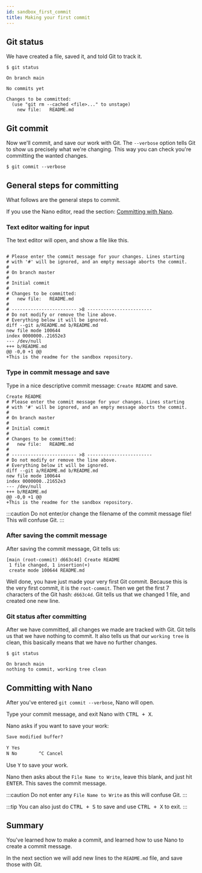 ```yaml
---
id: sandbox_first_commit
title: Making your first commit
---
```


## Git status

We have created a file, saved it, and told Git to track it.

```git
$ git status

On branch main

No commits yet

Changes to be committed:
  (use "git rm --cached <file>..." to unstage)
	new file:   README.md
```

## Git commit

Now we'll commit, and save our work with Git.
The `--verbose` option tells Git to show us precisely what we're changing.
This way you can check you're committing the wanted changes.

```git
$ git commit --verbose
```

## General steps for committing

What follows are the general steps to commit.

If you use the Nano editor, read the section: [Committing with Nano](#committing-with-nano).

### Text editor waiting for input

The text editor will open, and show a file like this.

```git title="Text editor, waiting for input"

# Please enter the commit message for your changes. Lines starting
# with '#' will be ignored, and an empty message aborts the commit.
#
# On branch master
#
# Initial commit
#
# Changes to be committed:
#	new file:   README.md
#
# ------------------------ >8 ------------------------
# Do not modify or remove the line above.
# Everything below it will be ignored.
diff --git a/README.md b/README.md
new file mode 100644
index 0000000..21652e3
--- /dev/null
+++ b/README.md
@@ -0,0 +1 @@
+This is the readme for the sandbox repository.
```

### Type in commit message and save

Type in a nice descriptive commit message: `Create README` and save.

```git title="Text editor with commit message"
Create README
# Please enter the commit message for your changes. Lines starting
# with '#' will be ignored, and an empty message aborts the commit.
#
# On branch master
#
# Initial commit
#
# Changes to be committed:
#	new file:   README.md
#
# ------------------------ >8 ------------------------
# Do not modify or remove the line above.
# Everything below it will be ignored.
diff --git a/README.md b/README.md
new file mode 100644
index 0000000..21652e3
--- /dev/null
+++ b/README.md
@@ -0,0 +1 @@
+This is the readme for the sandbox repository.
```

:::caution
Do not enter/or change the filename of the commit message file!
This will confuse Git.
:::

### After saving the commit message

After saving the commit message, Git tells us:

```git
[main (root-commit) d663c4d] Create README
 1 file changed, 1 insertion(+)
 create mode 100644 README.md
```

Well done, you have just made your very first Git commit.
Because this is the very first commit, it is the `root-commit`.
Then we get the first 7 characters of the Git hash: `d663c4d`.
Git tells us that we changed 1 file, and created one new line.

### Git status after committing

After we have committed, all changes we made are tracked with Git.
Git tells us that we have nothing to commit.
It also tells us that our `working tree` is clean, this basically means that we have no further changes.

```git
$ git status

On branch main
nothing to commit, working tree clean
```

## Committing with Nano

After you've entered `git commit --verbose`, Nano will open.

Type your commit message, and exit Nano with <kbd>CTRL + X</kbd>.

Nano asks if you want to save your work:

<!-- prettier-ignore-start -->
```markdown title="Nano save dialog"
Save modified buffer?

Y Yes
N No        ^C Cancel
```
<!-- prettier-ignore-end -->

Use <kbd>Y</kbd> to save your work.

Nano then asks about the `File Name to Write`, leave this blank, and just hit <kbd>ENTER</kbd>.
This saves the commit message.

:::caution
Do not enter any `File Name to Write` as this will confuse Git.
:::

:::tip
You can also just do <kbd>CTRL + S</kbd> to save and use <kbd>CTRL + X</kbd> to exit.
:::

## Summary

You've learned how to make a commit, and learned how to use Nano to create a commit message.

In the next section we will add new lines to the `README.md` file, and save those with Git.

